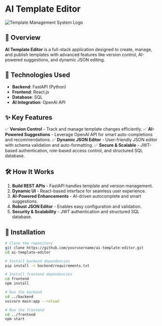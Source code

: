 # AI Template Editor

![Template Management System Logo](path/to/logo.png)

## 🚀 Overview

**AI Template Editor** is a full-stack application designed to create, manage, and publish templates with advanced features like version control, AI-powered suggestions, and dynamic JSON editing.

## 🔧 Technologies Used

- **Backend**: FastAPI (Python)
- **Frontend**: React.js
- **Database**: SQL
- **AI Integration**: OpenAI API

## ✨ Key Features

✅ **Version Control** - Track and manage template changes efficiently.
✅ **AI-Powered Suggestions** - Leverage OpenAI API for smart auto-completions and recommendations.
✅ **Dynamic JSON Editor** - User-friendly JSON editor with schema validation and auto-formatting.
✅ **Secure & Scalable** - JWT-based authentication, role-based access control, and structured SQL database.

## 🛠️ How It Works

1. **Build REST APIs** - FastAPI handles template and version management.
2. **Dynamic UI** - React-based interface for seamless user experience.
3. **AI-Powered Enhancements** - AI-driven autocomplete and smart suggestions.
4. **Robust JSON Editor** - Enables easy configuration and validation.
5. **Security & Scalability** - JWT authentication and structured SQL database.

## 📂 Installation

```bash
# Clone the repository
git clone https://github.com/yourusername/ai-template-editor.git
cd ai-template-editor

# Install backend dependencies
pip install -r backend/requirements.txt

# Install frontend dependencies
cd frontend
npm install

# Run the backend
cd ../backend
uvicorn main:app --reload

# Run the frontend
cd ../frontend
npm start
```
